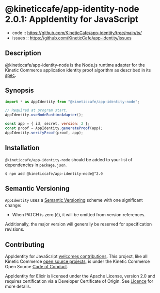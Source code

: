 # @kineticcafe/app-identity-node 2.0.1: AppIdentity for JavaScript

- code :: https://github.com/KineticCafe/app-identity/tree/main/ts/
- issues :: https://github.com/KineticCafe/app-identity/issues

## Description

@kineticcafe/app-identity-node is the Node.js runtime adapter for the Kinetic
Commerce application identity proof algorithm as described in its [spec][spec].

## Synopsis

```javascript
import * as AppIdentity from "@kineticcafe/app-identity-node";

// Required at program start.
AppIdentity.useNodeRuntimeAdapter();

const app = { id, secret, version: 2 };
const proof = AppIdentity.generateProof(app);
AppIdentity.verifyProof(proof, app);
```

## Installation

`@kineticcafe/app-identity-node` should be added to your list of dependencies in
`package.json`.

```console
$ npm add @kineticcafe/app-identity-node@^2.0
```

## Semantic Versioning

`AppIdentity` uses a [Semantic Versioning][semver] scheme with one significant
change:

- When PATCH is zero (`0`), it will be omitted from version references.

Additionally, the major version will generally be reserved for specification
revisions.

## Contributing

AppIdentity for JavaScript [welcomes contributions][contributions]. This
project, like all Kinetic Commerce [open source projects][projects], is under
the Kinetic Commerce Open Source [Code of Conduct][coc].

AppIdentity for Elixir is licensed under the Apache License, version 2.0 and
requires certification via a Developer Certificate of Origin. See
[Licence][Licence] for more details.

[contributions]: https://github.com/KineticCafe/app-identity/blob/main/ts/Contributing.md
[coc]: https://github.com/KineticCafe/code-of-conduct
[projects]: https://github.com/KineticCafe
[semver]: http://semver.org/
[spec]: https://github.com/KineticCafe/app-identity/blob/main/spec/README.md
[licence]: https://github.com/KineticCafe/app-identity/blob/main/ts/Licence.md

